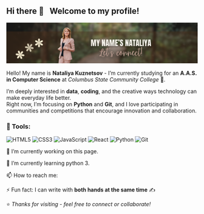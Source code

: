## Hi there 👋 &nbsp; Welcome to my profile!

<img src="./banner.png"  alt="banner" />

Hello! My name is **Nataliya Kuznetsov** - I’m currently studying for an **A.A.S. in Computer Science** at *Columbus State Community College* 🏫.  

I’m deeply interested in **data**, **coding**, and the creative ways technology can make everyday life better.  
Right now, I’m focusing on **Python** and **Git**, and I love participating in communities and competitions that encourage innovation and collaboration.  


### 🧰 Tools:
<p align="left">
  <img src="https://cdn.jsdelivr.net/gh/devicons/devicon/icons/html5/html5-original.svg" width="40" height="40" alt="HTML5" />
  <img src="https://cdn.jsdelivr.net/gh/devicons/devicon/icons/css3/css3-original.svg" width="40" height="40" alt="CSS3" />
  <img src="https://cdn.jsdelivr.net/gh/devicons/devicon/icons/javascript/javascript-original.svg" width="40" height="40" alt="JavaScript" />
  <img src="https://cdn.jsdelivr.net/gh/devicons/devicon/icons/react/react-original.svg" width="40" height="40" alt="React" />
  <img src="https://cdn.jsdelivr.net/gh/devicons/devicon/icons/python/python-original.svg" width="40" height="40" alt="Python" />
  <img src="https://cdn.jsdelivr.net/gh/devicons/devicon/icons/git/git-original.svg" width="40" height="40" alt="Git" />
</p>

🔭 I’m currently working on this page. 

🌱 I’m currently learning python 3. 

📫 How to reach me:

⚡ Fun fact: I can write with **both hands at the same time** ✍️  

⭐️ *Thanks for visiting - feel free to connect or collaborate!*


